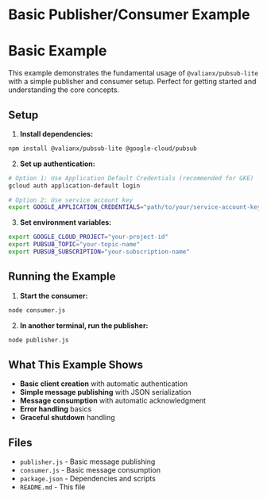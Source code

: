 # Basic Publisher/Consumer Example

# Basic Example

This example demonstrates the fundamental usage of `@valianx/pubsub-lite` with a simple publisher and consumer setup. Perfect for getting started and understanding the core concepts.

## Setup

1. **Install dependencies:**
```bash
npm install @valianx/pubsub-lite @google-cloud/pubsub
```

2. **Set up authentication:**
```bash
# Option 1: Use Application Default Credentials (recommended for GKE)
gcloud auth application-default login

# Option 2: Use service account key
export GOOGLE_APPLICATION_CREDENTIALS="path/to/your/service-account-key.json"
```

3. **Set environment variables:**
```bash
export GOOGLE_CLOUD_PROJECT="your-project-id"
export PUBSUB_TOPIC="your-topic-name"
export PUBSUB_SUBSCRIPTION="your-subscription-name"
```

## Running the Example

1. **Start the consumer:**
```bash
node consumer.js
```

2. **In another terminal, run the publisher:**
```bash
node publisher.js
```

## What This Example Shows

- **Basic client creation** with automatic authentication
- **Simple message publishing** with JSON serialization
- **Message consumption** with automatic acknowledgment
- **Error handling** basics
- **Graceful shutdown** handling

## Files

- `publisher.js` - Basic message publishing
- `consumer.js` - Basic message consumption
- `package.json` - Dependencies and scripts
- `README.md` - This file
